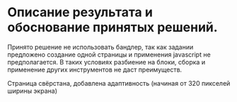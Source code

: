 # Описание результата и обоснование принятых решений.

Принято решение не использовать бандлер, так как задании предложено создание одной страницы и применения javascript не предполагается. В таких условиях разбиение на блоки, сборка и применение других инструментов не даст преимуществ.

Страница свёрстана, добавлена адаптивность (начиная от 320 пикселей ширины экрана)

